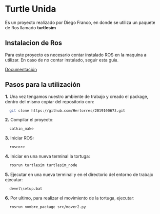 
# Turtle Unida

Es un proyecto realizado por Diego Franco, en donde se utiliza un paquete de Ros llamado **turtlesim**


## Instalacion de Ros

Para este proyecto es necesario contar instalado ROS en la maquina a utilizar. En caso de no contar instalado, seguir esta guia. 


[Documentación](https://wiki.ros.org/Installation)


## Pasos para la utilización
**1.** Una vez tengamos nuestro ambiente de trabajo y creado el package, dentro del mismo copiar del repositorio con: 



```bash
  git clone https://github.com/Hertorres/2019100673.git 
```



**2.** Compilar el proyecto: 



```bash
  catkin_make 
```

**3.** Iniciar ROS: 



```bash
  roscore 
```

**4.** Iniciar en una nueva terminal la tortuga: 



```bash
  rosrun turtlesim turtlesim_node
```


**5.** Ejecutar en una nueva terminal y en el directorio del entorno de trabajo ejecutar: 



```bash
  devel\setup.bat
```

**6.** Por ultimo, para realizar el movimiento de la tortuga, ejecutar: 



```bash
  rosrun nombre_package src/mover2.py
```
